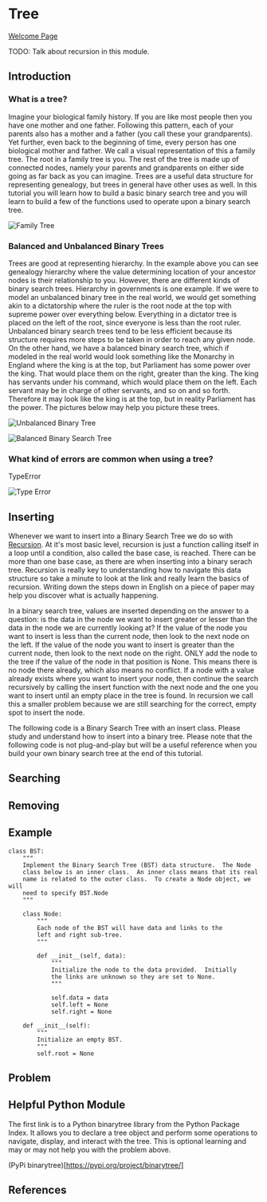 # Tree

[Welcome Page](https://github.com/Morthais/data_structure_final/blob/main/0-welcome.md)

TODO: Talk about recursion in this module.

## Introduction

### What is a tree?

Imagine your biological family history. If you are like most people then you have one mother and one father. Following this pattern, each of your parents also has a mother and a father (you call these your grandparents). Yet further, even back to the beginning of time, every person has one biological mother and father. We call a visual representation of this a family tree. The root in a family tree is you. The rest of the tree is made up of connected nodes, namely your parents and grandparents on either side going as far back as you can imagine. Trees are a useful data structure for representing genealogy, but trees in general have other uses as well. In this tutorial you will learn how to build a basic binary search tree and you will learn to build a few of the functions used to operate upon a binary search tree.

![Family Tree](https://user-images.githubusercontent.com/60240900/161341533-2be7d064-11b9-4d1b-affc-d5236632f348.png)

### Balanced and Unbalanced Binary Trees

Trees are good at representing hierarchy. In the example above you can see genealogy hierarchy where the value determining location of your ancestor nodes is their relationship to you. However, there are different kinds of binary search trees. Hierarchy in governments is one example. If we were to model an unbalanced binary tree in the real world, we would get something akin to a dictatorship where the ruler is the root node at the top with supreme power over everything below. Everything in a dictator tree is placed on the left of the root, since everyone is less than the root ruler. Unbalanced binary search trees tend to be less efficient because its structure requires more steps to be taken in order to reach any given node. On the other hand, we have a balanced binary search tree, which if modeled in the real world would look something like the Monarchy in England where the king is at the top, but Parliament has some power over the king. That would place them on the right, greater than the king. The king has servants under his command, which would place them on the left. Each servant may be in charge of other servants, and so on and so forth. Therefore it may look like the king is at the top, but in reality Parliament has the power. The pictures below may help you picture these trees.

![Unbalanced Binary Tree](https://user-images.githubusercontent.com/60240900/161355156-e5ebc711-a0eb-41ee-9c53-10bce70aac2e.png)

![Balanced Binary Search Tree](https://user-images.githubusercontent.com/60240900/161355164-447c9d1d-d746-47b7-a3ee-fa520a2d60f7.png)


### What kind of errors are common when using a tree?

TypeError

![Type Error](https://user-images.githubusercontent.com/60240900/161353035-63cbb601-189e-4e05-aaa6-07a4edff7841.png)

## Inserting

Whenever we want to insert into a Binary Search Tree we do so with [Recursion](https://www.w3schools.com/python/gloss_python_function_recursion.asp). At it's most basic level, recursion is just a function calling itself in a loop until a condition, also called the base case, is reached. There can be more than one base case, as there are when inserting into a binary serach tree. Recursion is really key to understanding how to navigate this data structure so take a minute to look at the link and really learn the basics of recursion. Writing down the steps down in English on a piece of paper may help you discover what is actually happening.

In a binary search tree, values are inserted depending on the answer to a question: is the data in the node we want to insert greater or lesser than the data in the node we are currently looking at? If the value of the node you want to insert is less than the current node, then look to the next node on the left. If the value of the node you want to insert is greater than the current node, then look to the next node on the right. ONLY add the node to the tree if the value of the node in that position is None. This means there is no node there already, which also means no conflict. If a node with a value already exists where you want to insert your node, then continue the search recursively by calling the insert function with the next node and the one you want to insert until an empty place in the tree is found. In recursion we call this a smaller problem because we are still searching for the correct, empty spot to insert the node.

The following code is a Binary Search Tree with an insert class. Please study and understand how to insert into a binary tree. Please note that the following code is not plug-and-play but will be a useful reference when you build your own binary search tree at the end of this tutorial.

## Searching


## Removing

## Example

```
class BST:
    """
    Implement the Binary Search Tree (BST) data structure.  The Node 
    class below is an inner class.  An inner class means that its real 
    name is related to the outer class.  To create a Node object, we will 
    need to specify BST.Node
    """

    class Node:
        """
        Each node of the BST will have data and links to the 
        left and right sub-tree. 
        """

        def __init__(self, data):
            """ 
            Initialize the node to the data provided.  Initially
            the links are unknown so they are set to None.
            """
       
            self.data = data
            self.left = None
            self.right = None

    def __init__(self):
        """
        Initialize an empty BST.
        """
        self.root = None
```

## 


## Problem

## Helpful Python Module

The first link is to a Python binarytree library from the Python Package Index. It allows you to declare a tree object and perform some operations to navigate, display, and interact with the tree. This is optional learning and may or may not help you with the problem above.

(PyPi binarytree)[https://pypi.org/project/binarytree/]

## References
